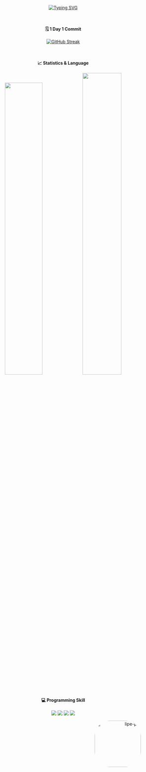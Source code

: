<div align="center">

[![Typing SVG](https://readme-typing-svg.herokuapp.com/?font=Pacifico&color=%23909090&size=30&center=true&vCenter=true&height=150&lines=Hello+%F0%9F%98%89+I%27m+Felipe)](https://git.io/typing-svg)


 <br>
 
 <div width=95%>
  
#### 🗓 1 Day 1 Commit
[![GitHub Streak](https://streak-stats.demolab.com?user=felipepx&theme=radical&hide_border=true)](https://git.io/streak-stats)
  
 </div>
 <br>
 
#### 📈 Statistics & Language
<a src="https://github.com/felipepx">
 <img src="https://github-readme-stats.vercel.app/api?username=felipepx&theme=radical&show_icons=true&include_all_commits=true&count_private=true" width=49.2% />
 <img src="https://github-readme-stats.vercel.app/api/top-langs/?username=felipepx&complangs_count=7&theme=radical&" width=50% />
</a>

 <br><br>
 
 #### 💻 Programming Skill
<p align="center">
 <img src="https://img.shields.io/badge/-JavaScript-black?style=flat-square&logo=javascript"/>
 <img src="https://img.shields.io/badge/-Html-black?style=flat-square&logo=html"/>
 <img src="https://img.shields.io/badge/-Css-black?style=flat-square&logo=css"/>
 <img src="https://img.shields.io/badge/-Python-black?style=flat-square&logo=python"/>
</p>

<!--Pic Cat Computer!-->
<p align="right">
 <img align="right" alt="lipe-pic" height="150" style="border-radius:50px;" src="https://cdn.discordapp.com/attachments/920700154204553226/1026992655495876678/gatop.gif"></p>
